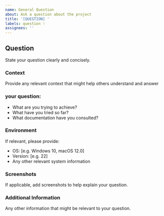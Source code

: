 ```yaml
---
name: General Question
about: Ask a question about the project
title: '[QUESTION] '
labels: question ❔
assignees: ''
---
```


## Question
State your question clearly and concisely.

### Context
Provide any relevant context that might help others understand and answer 

### your question:

- What are you trying to achieve?
- What have you tried so far?
- What documentation have you consulted?

### Environment
If relevant, please provide:

- OS: [e.g. Windows 10, macOS 12.0]
- Version: [e.g. 22]
- Any other relevant system information

### Screenshots
If applicable, add screenshots to help explain your question.

### Additional Information
Any other information that might be relevant to your question.